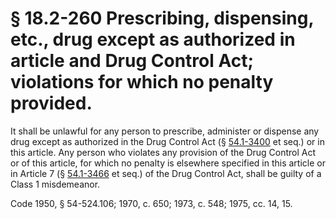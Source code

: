 # § 18.2-260 Prescribing, dispensing, etc., drug except as authorized in article and Drug Control Act; violations for which no penalty provided.

<p>It shall be unlawful for any person to prescribe, administer or dispense any drug except as authorized in the Drug Control Act (§ <a href='http://law.lis.virginia.gov/vacode/54.1-3400/'>54.1-3400</a> et seq.) or in this article. Any person who violates any provision of the Drug Control Act or of this article, for which no penalty is elsewhere specified in this article or in Article 7 (§ <a href='http://law.lis.virginia.gov/vacode/54.1-3466/'>54.1-3466</a> et seq.) of the Drug Control Act, shall be guilty of a Class 1 misdemeanor.</p><p>Code 1950, § 54-524.106; 1970, c. 650; 1973, c. 548; 1975, cc. 14, 15.</p>